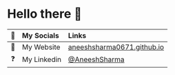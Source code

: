 # Hello there 👋


|💚 |My Socials|Links|
|:-------------:| :------------ |:-------------|
| 🚀| My Website      | [aneeshsharma0671.github.io](https://aneeshsharma0671.github.io/portfolio/) |
| ❓| My Linkedin      | [@AneeshSharma](https://www.linkedin.com/in/aneeshsharma0671/)      |












<!-- For ref>
<!--
**aneeshsharma0671/aneeshsharma0671** is a ✨ _special_ ✨ repository because its `README.md` (this file) appears on your GitHub profile.

Here are some ideas to get you started:

- 🔭 I’m currently working on ...
- 🌱 I’m currently learning ...
- 👯 I’m looking to collaborate on ...
- 🤔 I’m looking for help with ...
- 💬 Ask me about ...
- 📫 How to reach me: ...
- 😄 Pronouns: ...
- ⚡ Fun fact: ...
-->

